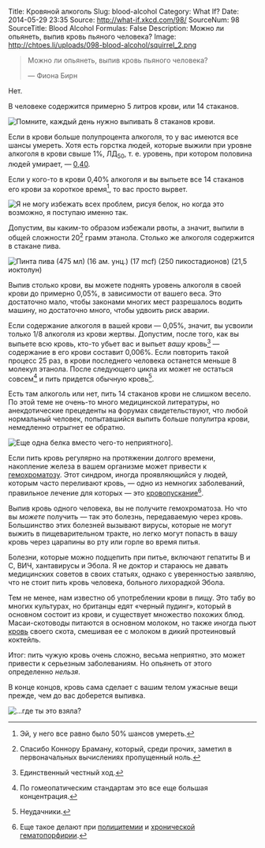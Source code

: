 Title: Кровяной алкоголь
Slug: blood-alcohol
Category: What If?
Date: 2014-05-29 23:35
Source: http://what-if.xkcd.com/98/
SourceNum: 98
SourceTitle: Blood Alcohol
Formulas: False
Description: Можно ли опьянеть, выпив кровь пьяного человека?
Image: http://chtoes.li/uploads/098-blood-alcohol/squirrel_2.png

> Можно ли опьянеть, выпив кровь пьяного человека?
>
> — Фиона Бирн

Нет.

В человеке содержится примерно 5 литров крови, или 14 стаканов.

![](/uploads/098-blood-alcohol/glasses.png "Помните, каждый день нужно выпивать 8 стаканов крови.")

Если в крови больше полупроцента алкоголя, то у вас имеются все шансы умереть. Хотя есть горстка людей, которые выжили при уровне алкоголя в крови свыше 1%, ЛД<sub>50</sub>, т. е. уровень, при котором половина людей умирает, — [0,40](http://www.nellis.af.mil/shared/media/document/AFD-110211-015.pdf).

Если у кого-то в крови 0,40% алкоголя и вы выпьете все 14 стаканов его крови за короткое время[^1], то вас просто вырвет.

[^1]: Эй, у него все равно было 50% шансов умереть.

![](/uploads/098-blood-alcohol/squirrel_ru.png "Я не могу избежать всех проблем, рисуя белок, но когда это возможно, я поступаю именно так.")

Допустим, вы каким-то образом избежали рвоты, а значит, выпили в общей сложности 20[^2] грамм этанола. Столько же алкоголя содержится в стакане пива.

[^2]: Спасибо Коннору Браману, который, среди прочих, заметил в первоначальных вычислениях пропущенный ноль.

![](/uploads/098-blood-alcohol/beer1.png "Пинта пива (475 мл) (16 ам. унц.) (17 mcf) (250 пикостадионов) (21,5 иоктолун)")

Выпив столько крови, вы можете поднять уровень алкоголя в своей крови до примерно 0,05%, в зависимости от вашего веса. Это достаточно мало, чтобы законами многих мест разрешалось водить машину, но достаточно много, чтобы удвоить риск аварии.

Если содержание алкоголя в вашей крови — 0,05%, значит, вы усвоили только 1/8 алкоголя из крови жертвы. Допустим, после того, как вы выпьете всю кровь, кто-то убьет вас и выпьет _вашу_ кровь[^3] — содержание в его крови составит 0,006%. Если повторить такой процесс 25 раз, в крови последнего человека останется меньше 8 молекул этанола. После следующего цикла их может не остаться совсем[^4] и пить придется обычную кровь[^5].

[^3]: Единственный честный ход.
[^4]: По гомеопатическим стандартам это все еще большая концентрация.
[^5]: Неудачники.

Есть там алкоголь или нет, пить 14 стаканов крови не слишком весело. По этой теме не очень-то много медицинской литературы, но анекдотические прецеденты на форумах свидетельствуют, что любой нормальный человек, попытавшийся выпить больше полулитра крови, немедленно отрыгнет ее обратно.

![](/uploads/098-blood-alcohol/squirrel_2.png "Еще одна белка вместо чего-то неприятного].")

Если пить кровь регулярно на протяжении долгого времени, накопление железа в вашем организме может привести к [гемохроматозу](http://ru.wikipedia.org/wiki/Гемохроматоз). Этот синдром, иногда проявляющийся у людей, которым часто переливают кровь, — одно из немногих заболеваний, правильное лечение для которых — это [кровопускание](http://ru.wikipedia.org/wiki/Кровопускание)[^6].

[^6]: Еще такое делают при [полицитемии](http://ru.wikipedia.org/wiki/Истинная_полицитемия) и [хронической гематопорфирии](http://ru.wikipedia.org/wiki/Порфирия).

Выпив кровь одного человека, вы не получите гемохроматоза. Но что вы _можете_ получить — так это болезнь, передаваемую через кровь. Большинство этих болезней вызывают вирусы, которые не могут выжить в пищеварительном тракте, но легко могут попасть в вашу кровь через царапины во рту или горле во время питья.

Болезни, которые можно подцепить при питье, включают гепатиты B и C, ВИЧ, хантавирусы и Эбола. Я не доктор и стараюсь не давать медицинских советов в своих статьях, однако с уверенностью заявляю, что не стоит пить кровь человека, больного лихорадкой Эбола.

Тем не менее, нам известно об употреблении крови в пищу. Это табу во многих культурах, но британцы едят «черный пудинг», который в основном состоит из крови, и существует множество похожих блюд. Масаи-скотоводы питаются в основном молоком, но также иногда пьют [кровь](http://digitalcommons.calpoly.edu/cgi/viewcontent.cgi?article=1005&context=honors) своего скота, смешивая ее с молоком в дикий протеиновый коктейль.

Итог: пить чужую кровь очень сложно, весьма неприятно, это может привести к серьезным заболеваниям. Но опьянеть от этого определенно _нельзя_.

В конце концов, кровь сама сделает с вашим телом ужасные вещи прежде, чем до вас доберется выпивка.

![](/uploads/098-blood-alcohol/gallon_ru.png "…где ты это взяла?")
